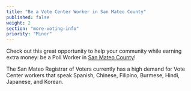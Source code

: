 ```yaml
---
title: "Be a Vote Center Worker in San Mateo County"
published: false
weight: 2
section: "more-voting-info"
priority: "Minor"
---
```


Check out this great opportunity to help your community while earning extra money: be a Poll Worker in [San Mateo County](https://www.smcacre.org/elections/election-jobs)!  

The San Mateo Registrar of Voters currently has a high demand for Vote Center workers that speak Spanish, Chinese, Filipino, Burmese, Hindi, Japanese, and Korean. 
